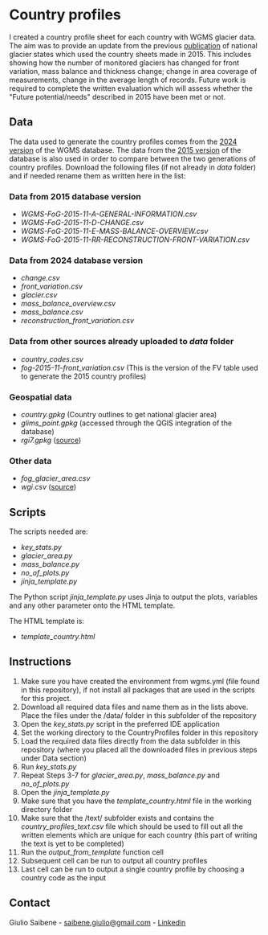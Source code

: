 # Country profiles

I created a country profile sheet for each country with WGMS glacier data. The aim was to provide an update from the previous [publication](https://doi.org/10.1659/mrd-journal-d-19-00021.1) of national glacier states which used the country sheets made in 2015. This includes showing how the number of monitored glaciers has changed for front variation, mass balance and thickness change; change in area coverage of measurements, change in the average length of records. 
Future work is required to complete the written evaluation which will assess whether the "Future potential/needs" described in 2015 have been met or not. 

## Data

The data used to generate the country profiles comes from the [2024 version](https://doi.org/10.5904/wgms-fog-2024-01) of the WGMS database. 
The data from the [2015 version](https://doi.org/10.5904/wgms-fog-2015-11) of the database is also used in order to compare between the two generations of country profiles. Download the following files (if not already in *data* folder) and if needed rename them as written here in the list:

### Data from 2015 database version
- *WGMS-FoG-2015-11-A-GENERAL-INFORMATION.csv*
- *WGMS-FoG-2015-11-D-CHANGE.csv*
- *WGMS-FoG-2015-11-E-MASS-BALANCE-OVERVIEW.csv*
- *WGMS-FoG-2015-11-RR-RECONSTRUCTION-FRONT-VARIATION.csv*

### Data from 2024 database version
- *change.csv*
- *front_variation.csv*
- *glacier.csv*
- *mass_balance_overview.csv*
- *mass_balance.csv*
- *reconstruction_front_variation.csv*

### Data from other sources already uploaded to *data* folder
- *country_codes.csv*
- *fog-2015-11-front_variation.csv* (This is the version of the FV table used to generate the 2015 country profiles)

### Geospatial data
- *country.gpkg* (Country outlines to get national glacier area)
- *glims_point.gpkg* (accessed through the QGIS integration of the database)
- *rgi7.gpkg* ([source](https://nsidc.org/data/nsidc-0770/versions/7))

### Other data
- *fog_glacier_area.csv*
- *wgi.csv* ([source](https://nsidc.org/data/glacier_inventory/))

## Scripts

The scripts needed are:
- *key_stats.py*
- *glacier_area.py*
- *mass_balance.py*
- *no_of_plots.py*
- *jinja_template.py*

The Python script *jinja_template.py* uses Jinja to output the plots, variables and any other parameter onto the HTML template.

The HTML template is:
- *template_country.html*

## Instructions

1. Make sure you have created the environment from wgms.yml (file found in this repository), if not install all packages that are used in the scripts for this project.
2. Download all required data files and name them as in the lists above. Place the files under the /data/ folder in this subfolder of the repository
3. Open the *key_stats.py* script in the preferred IDE application
5. Set the working directory to the CountryProfiles folder in this repository
6. Load the required data files directly from the data subfolder in this repository (where you placed all the downloaded files in previous steps under Data section)
7. Run *key_stats.py*
8. Repeat Steps 3-7 for *glacier_area.py*, *mass_balance.py* and *no_of_plots.py*
9. Open the *jinja_template.py*
10. Make sure that you have the *template_country.html* file in the working directory folder 
11. Make sure that the /text/ subfolder exists and contains the *country_profiles_text.csv* file which should be used to fill out all the written elements which are unique for each country (this part of writing the text is yet to be completed)
12. Run the *output_from_template* function cell
13. Subsequent cell can be run to output all country profiles
14. Last cell can be run to output a single country profile by choosing a country code as the input

## Contact
Giulio Saibene - saibene.giulio@gmail.com - [Linkedin](www.linkedin.com/in/giulio-saibene-b3a858261)
